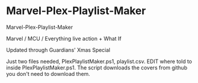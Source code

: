 # Marvel-Plex-Playlist-Maker
Marvel-Plex-Playlist-Maker

Marvel / MCU / Everything live action + What If

Updated through Guardians' Xmas Special

Just two files needed, PlexPlaylistMaker.ps1, playlist.csv. EDIT where told to inside PlexPlaylistMaker.ps1. The script downloads the covers from github you don't need to download them.

